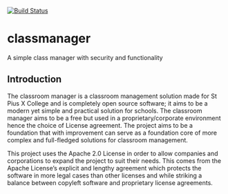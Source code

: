 [![Build Status](https://travis-ci.org/emendozaspx/classmanager.svg?branch=master)](https://travis-ci.org/emendozaspx/classmanager)
# classmanager
A simple class manager with security and functionality

## Introduction
The classroom manager is a classroom management solution made for St Pius X College and is completely open source 
software; it aims to be a modern yet simple and practical solution for schools. The classroom manager aims to be a free 
but used in a proprietary/corporate environment hence the choice of License agreement. The project aims to be a 
foundation that with improvement can serve as a foundation core of more complex and full-fledged solutions for classroom 
management.

This project uses the Apache 2.0 License in order to allow companies and corporations to expand the project to suit 
their needs. This comes from the Apache License’s explicit and lengthy agreement which protects the software in more 
legal cases than other licenses and while striking a balance between copyleft software and proprietary license agreements.

